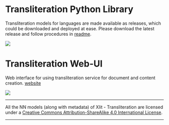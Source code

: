 # Transliteration Python Library

Transliteration models for languages are made available as releases, which could be  downloaded and deployed at ease.
Please download the latest release and follow procedures in [readme](apps/README.md).

[<img src="https://img.shields.io/badge/github%20-%23121011.svg?&style=for-the-badge&logo=github&logoColor=white"/>](https://github.com/AI4Bharat/IndianNLP-Transliteration)

# Transliteration Web-UI

Web interface for using transliteration service for document and content creation. [website](xlit.ai4bharat.org)

[<img src="https://img.shields.io/badge/github%20-%23121011.svg?&style=for-the-badge&logo=github&logoColor=white"/>](https://github.com/AI4Bharat/Indic-Input-Tool-UI)


---

All the NN models (along with metadata) of Xlit - Transliteration are licensed under a [Creative Commons Attribution-ShareAlike 4.0 International License][cc-by-sa].

---

[cc-by-sa]: http://creativecommons.org/licenses/by/4.0/
[cc-by-sa-image]: https://licensebuttons.net/l/by-sa/4.0/88x31.png
